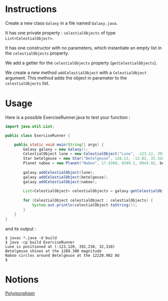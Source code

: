 # Instructions

Create a new class `Galaxy` in a file named `Galaxy.java`.

It has one private property : `celestialObjects` of type `List<CelestialObject>`.

It has one constructor with no parameters, which instantiate an empty list in the `celestialObjects` property.

We add a getter for the `celestialObjects` property (`getCelestialObjects`).

We create a new method `addCelestialObject` with a `CelestialObject` argument. This method adds the object in parameter to the `celestialObjects` list.

# Usage

Here is a possible ExerciseRunner.java to test your function :

```java
import java.util.List;

public class ExerciseRunner {

    public static void main(String[] args) {
        Galaxy galaxy = new Galaxy();
        CelestialObject lune = new CelestialObject("Lune", -123.12, 392.238, 32.31);
        Star betelgeuse = new Star("Betelgeuse", 128.23, -12.82, 32.328, 1289.3);
        Planet naboo = new Planet("Naboo", 17.4389, 8349.1, 8943.92, betelgeuse);
        
        galaxy.addCelestialObject(lune);
        galaxy.addCelestialObject(betelgeuse);
        galaxy.addCelestialObject(naboo);
        
        List<CelestialObject> celestialObjects = galaxy.getCelestialObjects();
        
        for (CelestialObject celestialObject : celestialObjects) {
            System.out.println(celestialObject.toString());
        }
    }
}
```

and its output :

```shell
$ javac *.java -d build
$ java -cp build ExerciseRunner 
Lune is positioned at (-123,120, 392,238, 32,310)
Betelgeuse shines at the 1289.300 magnitude
Naboo circles around Betelgeuse at the 12220.902 AU
$ 
```

# Notions

[Polymorphism](https://docs.oracle.com/javase/tutorial/java/IandI/polymorphism.html)

